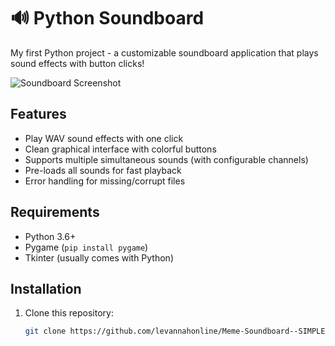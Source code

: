 # 🔊 Python Soundboard

My first Python project - a customizable soundboard application that plays sound effects with button clicks!

![Soundboard Screenshot](![image](https://github.com/user-attachments/assets/7f63cd3e-8e6c-4fc7-81dd-46f15726533e)
) 

## Features
- Play WAV sound effects with one click
- Clean graphical interface with colorful buttons
- Supports multiple simultaneous sounds (with configurable channels)
- Pre-loads all sounds for fast playback
- Error handling for missing/corrupt files

## Requirements
- Python 3.6+
- Pygame (`pip install pygame`)
- Tkinter (usually comes with Python)

## Installation
1. Clone this repository:
   ```bash
   git clone https://github.com/levannahonline/Meme-Soundboard--SIMPLE-/
